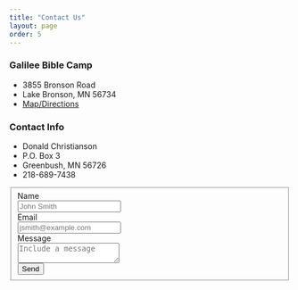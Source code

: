 ```yaml
---
title: "Contact Us"
layout: page
order: 5
---
```


<div class="uk-grid uk-child-width-1-2@m uk-width-1-1" uk-grid>
    <div>
        <h3>Galilee Bible Camp</h3>
        <ul class="uk-list">
            <li>3855 Bronson Road</li>
            <li>Lake Bronson, MN 56734</li>
            <li><a class="uk-button uk-button-text" href="https://goo.gl/maps/2hVeqMsHbSB2" target="_blank"><span uk-icon="icon: location"></span>Map/Directions</a></li>
        </ul>
        <h3>Contact Info</h3>
        <ul class="uk-list">
            <li>Donald Christianson</li>
            <li>P.O. Box 3</li>
            <li>Greenbush, MN 56726</li>
            <li>218-689-7438</li>
        </ul>
    </div>
    <div>
        <form class="uk-form-stacked" action="https://formspree.io/your@email.com" method="POST">
            <fieldset class="uk-fieldset">
                <div class="uk-margin">
                    <label class="uk-form-label" for="name">Name</label>
                    <div class="uk-form-controls">
                        <input class="uk-input" type="text" name="name" placeholder="John Smith">
                    </div>
                </div>
                <div class="uk-margin">
                    <label for="_replyto" class="uk-form-label">Email</label>
                    <div class="uk-form-controls">
                        <input class="uk-input" type="email" name="_replyto" placeholder="jsmith@example.com">
                    </div>
                </div>
                <div class="uk-margin">
                    <label for="message" class="uk-form-label">Message</label>
                    <div class="uk-form-controls">
                        <textarea name="message" class="uk-textarea" placeholder="Include a message"></textarea>
                    </div>
                </div>
                <input type="hidden" name="_subject" value="Contact Form Submission from GalileeBibleCampMN.org" />
                <input class="uk-button uk-button-primary" type="submit" value="Send">
            </fieldset>
        </form>
    </div>
</div>
